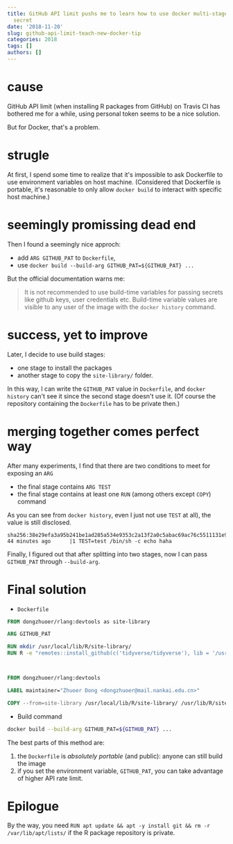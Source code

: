 ```yaml
---
title: GitHub API limit pushs me to learn how to use docker multi-stage build to hide
  secret
date: '2018-11-20'
slug: github-api-limit-teach-new-docker-tip
categories: 2018
tags: []
authors: []
---
```




# cause

GitHub API limit (when installing R packages from GitHub) on Travis CI has bothered me for a while, using personal token seems to be a nice solution.

But for Docker, that's a problem.



# strugle

At first, I spend some time to realize that it's impossible to ask Dockerfile to use environment variables on host machine. (Considered that Dockerfile is portable, it's reasonable to only allow `docker build` to interact with specific host machine.) 



# seemingly promissing dead end

Then I found a seemingly nice approch:

  - add `ARG GITHUB_PAT` to `Dockerfile`,
  - use `docker build --build-arg GITHUB_PAT=${GITHUB_PAT} ...`

But the official documentation warns me:

> It is not recommended to use build-time variables for passing secrets like github keys, user credentials etc. Build-time variable values are visible to any user of the image with the `docker history` command.



# success, yet to improve

Later, I decide to use build stages: 

  - one stage to install the packages
  - another stage to copy the `site-library/` folder. 

In this way, I can write the `GITHUB_PAT` value in `Dockerfile`, and `docker history` can't see it since the second stage doesn't use it. (Of course the repository containing the `Dockerfile` has to be private then.)



# merging together comes perfect way

After many experiments, I find that there are two conditions to meet for exposing an `ARG`

- the final stage contains `ARG TEST`
- the final stage contains at least one `RUN` (among others except `COPY`) command 

As you can see from `docker history`, even I just not use `TEST` at all), the value is still disclosed.

```
sha256:38e29efa3a95b241be1ad285a534e9353c2a13f2a0c5abac69ac76c5511131e9   44 minutes ago      |1 TEST=test /bin/sh -c echo haha
```

Finally, I figured out that after splitting into two stages, now I can pass `GITHUB_PAT` through `--build-arg`.



# Final solution

- `Dockerfile`
```dockerfile
FROM dongzhuoer/rlang:devtools as site-library

ARG GITHUB_PAT

RUN mkdir /usr/local/lib/R/site-library/
RUN R -e "remotes::install_github(c('tidyverse/tidyverse'), lib = '/usr/local/lib/R/site-library/')"



FROM dongzhuoer/rlang:devtools

LABEL maintainer="Zhuoer Dong <dongzhuoer@mail.nankai.edu.cn>"

COPY --from=site-library /usr/local/lib/R/site-library/ /usr/lib/R/site-library/
```


- Build command

```bash
docker build --build-arg GITHUB_PAT=${GITHUB_PAT} ...
```

The best parts of this method are:

  1. the `Dockerfile` is _absolutely portable_ (and public): anyone can still build the image
  1. if you set the environment variable, `GITHUB_PAT`, you can take advantage of higher API rate limit.



# Epilogue

By the way, you need `RUN apt update && apt -y install git && rm -r /var/lib/apt/lists/` if the R package repository is private.
